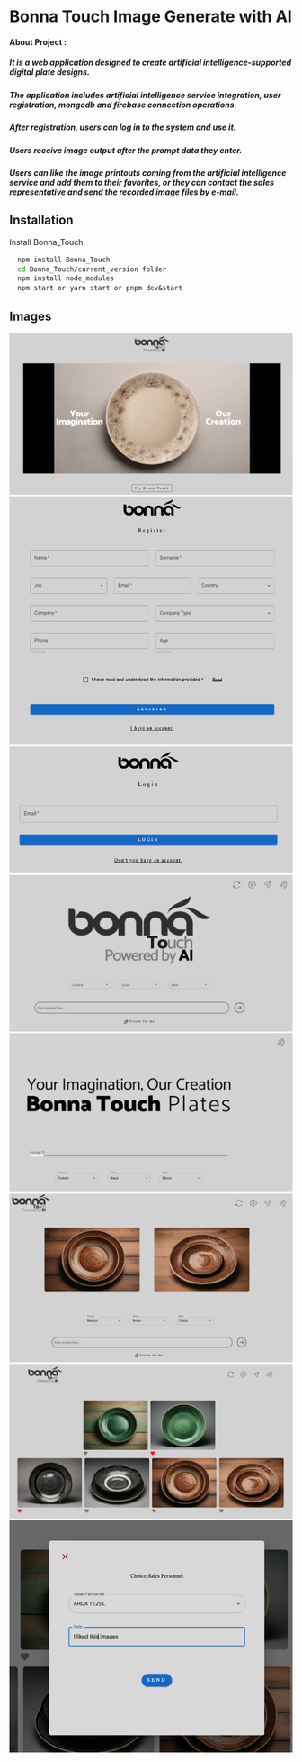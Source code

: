 
# Bonna Touch Image Generate with AI

#### About Project : 
##### It is a web application designed to create artificial intelligence-supported digital plate designs.
##### The application includes artificial intelligence service integration, user registration, mongodb and firebase connection operations.
##### After registration, users can log in to the system and use it.
##### Users receive image output after the prompt data they enter.
##### Users can like the image printouts coming from the artificial intelligence service and add them to their favorites, or they can contact the sales representative and send the recorded image files by e-mail.



## Installation

Install Bonna_Touch

```bash
  npm install Bonna_Touch
  cd Bonna_Touch/current_version folder
  npm install node_modules
  npm start or yarn start or pnpm dev&start
```
    
## Images

![startPage](./pictures/startPage.png)
![registerPage](./pictures/registerPage.png)
![loginPage](./pictures/loginPage.png)
![homePage](./pictures/homePage.png)
![generating](./pictures/generating.png)
![generatedImage](./pictures/generatedImage.png)
![historyPage](./pictures/historyPage.png)
![salesContact](./pictures/salesContact.png)